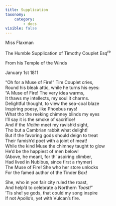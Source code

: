 ```yaml
---
title: Supplication
taxonomy:
    category:
        - docs
visible: false
---
```


<div class="author">Miss Flaxman</div>

<span class="title">The Humble Supplication of Timothy Couplet Esq<sup>re</sup></span>

From his Temple of the Winds   

January 1st 1811  
  
“Oh for a Muse of Fire!” Tim Couplet cries,  
Round his bleak attic, while he turns his eyes:  
“A Muse of Fire! The very idea warms,  
It thaws my intellects, my soul it charms.  
Delightful thought, to view the sea-coal blaze  
Inspiring poesy, like Phoebus rays!  
What tho the reeking chimney blinds my eyes  
I’ll say it is the smoke of sacrifice!  
And if the *Victim* meet my ravish’d sight,  
Tho but a Cambrian rabbit what delight!  
But if the favoring gods should deign to treat  
Their famish’d poet with a joint of meat!  
While the kind Muse the chimney taught to glow  
He’d be the happiest of men below!  
(Above, he meant, for th’ aspiring climber,  
Had lived in Nubibus, since first a rhymer)  
The Muse of Fire! She who her store unlocks  
For the famed author of the Tinder Box!  
  
She, who in yon fair city ruled the roast,  
And help’d to celebrate a Northern *Toast!*”  
’Tis she! ye gods, that could my song inspire  
If not Apollo’s, yet with Vulcan’s fire.